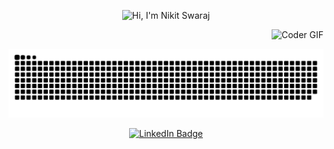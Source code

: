 <p align="center">
  <img src="https://github.com/nikitsrj/nikitsrj/blob/main/profile.gif" alt="Hi, I'm Nikit Swaraj">
</p>

<p align="right">
  <img src="https://media.giphy.com/media/SWoSkN6DxTszqIKEqv/giphy.gif" alt="Coder GIF" width="300">
</p>

<p align="left">
  <img src="https://raw.githubusercontent.com/nikitsrj/nikitsrj/output/snake.svg" alt="Snake animation" />
</p>

<p align="center">
<a href="https://www.linkedin.com/in/nikit-swaraj-16122ba0"><img src="https://img.shields.io/badge/LinkedIn-blue?style=for-the-badge&logo=linkedin&logoColor=white" alt="LinkedIn Badge"></a>
</p>
